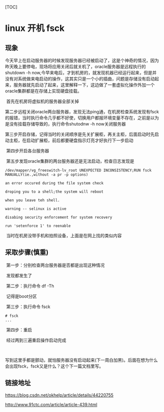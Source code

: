 [TOC]

# linux 开机 fsck

## 现象

​	今天早上在启动服务器的时候发现服务器已经被启动了，这是个神奇的情况，因为昨天晚上要停电，现场将应用关闭后就关机了，oracle服务器是远程执行的shutdown -h now,今早来电后，才到机房的，就发现机器已经运行起来，但是并没有对系统做来电启动的操作，这其实只是一个小的插曲，问题是存储没有启动起来，服务器就先启动了起来，这里解释一下，这边做了一套虚拟化操作外加一个oracle集群都是在存储上实现硬盘挂载。

​	首先在机房将虚拟机的服务器全部关掉

​	第二步远程关闭oracle两台服务器，发现无法ping通，在机房检查系统发现有fsck的报错，当时执行命令几乎都不好使，切换用户都报环境变量不存在，之前是以为是没有挂载存储导致的，执行命令shutodnw -h now关闭服务器

​	第三步开启存储，记得当时的关闭顺序是先关扩展柜，再关主柜，后面启动时先启动主柜，在启动扩展柜，前后都要硬盘指示灯亮才好执行下一步启动

​	第四步开启各台服务器

​	第五步发现oracle集群的两台服务器还是无法启动，检查日志发现是

```
/dev/mapper/vg_freeswitch-lv_root UNEXPECTED INCONSISTENCY;RUN fsck MANUALLY(ie.,without -a pr -p options)

an error occured during the file system check

droping you to a shell;the system will reboot

when you leave teh shell.

warning -- selinux is active

disabing security enforcement for system recovery

run 'setenforce 1' to reenable
```

​	当时在机房没带手机和拍照设备，上面是在网上找的类似内容

## 采取步骤(慎重)



​	第一步：分别检查两台服务器是否都是出现这种情况

​	发现都发生了

​	第二步：执行命令 df -Th

​	记得是boot分区

​	第三步：执行命令 fsck

```
# fsck
...
```

​	第四步：重启

​	经过两到三遍重启操作启动完成

​	

​	写到这里手都是颤动，就怕服务器没有启动起来(下一周白加黑)。后面在想为什么会出现fsck，fsck又是什么？这个下一篇文档里写。



## 链接地址

https://blog.csdn.net/okhelp/article/details/44220755

http://www.91ctc.com/article/article-439.html



​	

